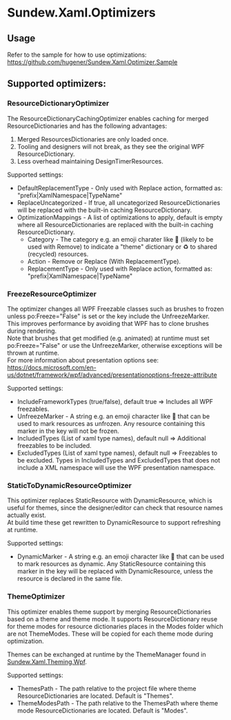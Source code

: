 ﻿# Sundew.Xaml.Optimizers
## Usage
Refer to the sample for how to use optimizations: https://github.com/hugener/Sundew.Xaml.Optimizer.Sample
## Supported optimizers:
### ResourceDictionaryOptimizer
The ResourceDictionaryCachingOptimizer enables caching for merged ResourceDictionaries and has the following advantages:
1. Merged ResourcesDictionaries are only loaded once.
2. Tooling and designers will not break, as they see the original WPF ResourceDictionary.
3. Less overhead maintaining DesignTimerResources.

Supported settings:
- DefaultReplacementType - Only used with Replace action, formatted as: "prefix|XamlNamespace|TypeName"
- ReplaceUncategorized - If true, all uncategorized ResourceDictionaries will be replaced with the built-in caching ResourceDictionary.
- OptimizationMappings - A list of optimizations to apply, default is empty where all ResourceDictionaries are replaced with the built-in caching ResourceDictionary.
    - Category - The category e.g. an emoji charater like 🎨 (likely to be used with Remove) to indicate a "theme" dictionary or ♻️ to shared (recycled) resources.
    - Action - Remove or Replace (With ReplacementType). 
    - ReplacementType - Only used with Replace action, formatted as: "prefix|XamlNamespace|TypeName"


### FreezeResourceOptimizer
The optimizer changes all WPF Freezable classes such as brushes to frozen unless po:Freeze="False" is set or the key include the UnfreezeMarker.  
This improves performance by avoiding that WPF has to clone brushes during rendering.  
Note that brushes that get modified (e.g. animated) at runtime must set po:Freeze="False" or use the UnfreezeMarker, otherwise exceptions will be thrown at runtime.  
For more information about presentation options see: https://docs.microsoft.com/en-us/dotnet/framework/wpf/advanced/presentationoptions-freeze-attribute

Supported settings:
- IncludeFrameworkTypes (true/false), default true => Includes all WPF freezables.
- UnfreezeMarker - A string e.g. an emoji character like 💫 that can be used to mark resources as unfrozen. Any resource containing this marker in the key will not be frozen.
- IncludedTypes (List of xaml type names), default null => Additional freezables to be included.
- ExcludedTypes (List of xaml type names), default null => Freezables to be excluded. 
Types in IncludedTypes and ExcludedTypes that does not include a XML namespace will use the WPF presentation namespace.

### StaticToDynamicResourceOptimizer
This optimizer replaces StaticResource with DynamicResource, which is useful for themes, since the designer/editor can check that resource names actually exist.  
At build time these get rewritten to DynamicResource to support refreshing at runtime.

Supported settings:
- DynamicMarker - A string e.g. an emoji character like 🔄 that can be used to mark resources as dynamic. Any StaticResource containing this marker in the key will be replaced with DynamicResource, unless the resource is declared in the same file. 

### ThemeOptimizer

This optimizer enables theme support by merging ResourceDictionaries based on a theme and theme mode.
It supports ResourceDictionary reuse for theme modes for resource dictionaries places in the Modes folder which are not ThemeModes. These will be copied for each theme mode during optimization.

Themes can be exchanged at runtime by the ThemeManager found in [Sundew.Xaml.Theming.Wpf](https://www.nuget.org/packages/Sundew.Xaml.Theming.Wpf).

Supported settings:
- ThemesPath - The path relative to the project file where theme ResourceDictionaries are located. Default is "Themes".
- ThemeModesPath - The path relative to the ThemesPath where theme mode ResourceDictionaries are located. Default is "Modes".